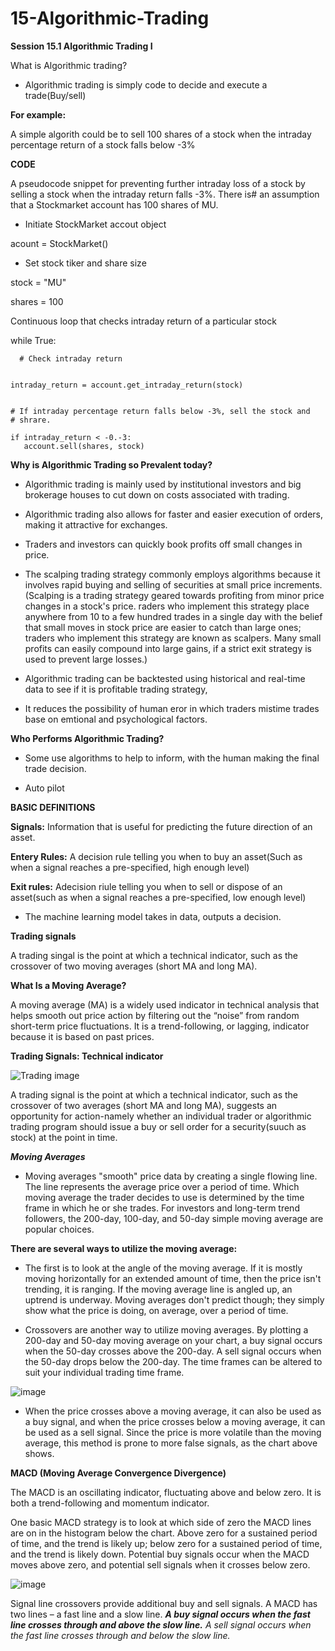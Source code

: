 # 15-Algorithmic-Trading

**Session 15.1 Algorithmic Trading I**

What is Algorithmic trading?

- Algorithmic trading is simply code to decide and  execute a trade(Buy/sell)

**For example:**



 A simple algorith could be to sell 100 shares of a stock when the intraday percentage 
 return of a stock falls below -3%

**CODE**

 A pseudocode snippet for preventing further intraday loss of a stock by selling a stock when the intraday return falls -3%. There is# an assumption that a Stockmarket account has 100 shares of MU.

- Initiate StockMarket accout object

acount = StockMarket()

- Set stock tiker and share size

stock = "MU"

shares = 100


Continuous loop that checks intraday return of a particular stock


while  True:


      # Check intraday return


    intraday_return = account.get_intraday_return(stock)


    # If intraday percentage return falls below -3%, sell the stock and
    # shrare.

    if intraday_return < -0.-3:
       account.sell(shares, stock)



**Why is Algorithmic Trading so Prevalent today?**

- Algorithmic trading is mainly used by institutional investors and big brokerage houses to cut down on costs associated with trading.

- Algorithmic trading also allows for faster and easier execution of orders, making it attractive for exchanges.

- Traders and investors can quickly book profits off small changes in price.

-  The scalping trading strategy commonly employs algorithms because it involves rapid buying and selling of securities at small price increments. (Scalping is a trading strategy geared towards profiting from minor price changes in a stock's price. raders who implement this strategy place anywhere from 10 to a few hundred trades in a single day with the belief that small moves in stock price are easier to catch than large ones; traders who implement this strategy are known as scalpers. Many small profits can easily compound into large gains, if a strict exit strategy is used to prevent large losses.)


- Algorithmic trading can be backtested using historical and real-time data to see if it is profitable 
trading strategy,

- It reduces the possibility of human eror in which traders mistime trades base on emtional and psychological factors.

**Who Performs Algorithmic Trading?**

- Some use  algorithms to help to inform, with the human making the final trade decision.

- Auto pilot 


**BASIC DEFINITIONS**


**Signals:**  Information that is useful for predicting the future
direction of an asset.

**Entery Rules:** A decision rule telling you when to buy an asset(Such  as when a signal reaches a 
pre-specified, high enough level) 


**Exit rules:** Adecision riule telling you when to sell or dispose of an asset(such as when a signal reaches a
pre-specified, low enough level)

- The machine learning model takes in data, outputs a decision.

**Trading signals**

A trading singal is the point at which a technical indicator, such as the crossover of two moving averages
(short MA and long MA).


**What Is a Moving Average?**


A moving average (MA) is a widely used indicator in technical analysis that helps
smooth out price action by filtering out the “noise” from random short-term price
fluctuations. It is a trend-following, or lagging, indicator because it is based on
past prices.


**Trading Signals: Technical indicator**

![Trading image](https://phtradersclub.files.wordpress.com/2016/09/signals-1.png)

A trading signal is the point at which a technical indicator, such as the crossover of two averages (short MA and long MA), suggests an opportunity for action-namely whether an individual trader or algorithmic trading program should issue a buy or sell order for a security(suuch as stock) at the point in time. 

 ***Moving Averages***

- Moving averages "smooth" price data by creating a single flowing line. The line represents the average price over a period of time. Which moving average the trader decides to use is determined by the time frame in which he or she trades. For investors and long-term trend followers, the 200-day, 100-day, and 50-day simple moving average are popular choices.

**There are several ways to utilize the moving average:**


-  The first is to look at the angle of the moving average. If it is mostly moving horizontally for an extended amount of time, then the price isn't trending, it is ranging. If the moving average line is angled up, an uptrend is underway. Moving averages don't predict though; they simply show what the price is doing, on average, over a period of time.

- Crossovers are another way to utilize moving averages. By plotting a 200-day and 50-day moving average on your chart, a buy signal occurs when the 50-day crosses above the 200-day. A sell signal occurs when the 50-day drops below the 200-day. The time frames can be altered to suit your individual trading time frame.

![image](https://www.investopedia.com/thmb/o-DlAlzlHTYRyU6N1feC0cBrWcY=/519x0/filters:no_upscale():max_bytes(150000):strip_icc():format(webp)/indicators-fig_1-5bfd934846e0fb0051d86822)

- When the price crosses above a moving average, it can also be used as a buy signal, and when the price crosses below a moving average, it can be used as a sell signal. Since the price is more volatile than the moving average, this method is prone to more false signals, as the chart above shows.

**MACD (Moving Average Convergence Divergence)**

The MACD is an oscillating indicator, fluctuating above and below zero. It is both a trend-following and momentum indicator. 


One basic MACD strategy is to look at which side of zero the MACD lines are on in the histogram below the chart. Above zero for a sustained period of time, and the trend is likely up; below zero for a sustained period of time, and the trend is likely down. Potential buy signals occur when the MACD moves above zero, and potential sell signals when it crosses below zero.

![image](https://www.investopedia.com/thmb/G08h82SUuG1-stEP2DmdWG6tH2M=/520x0/filters:no_upscale():max_bytes(150000):strip_icc():format(webp)/indicators-fig_3-5bfd93514cedfd0026f4070d)

Signal line crossovers provide additional buy and sell signals. A MACD has two lines – a fast line and a slow line. ***A buy signal occurs when the fast line crosses through and above the slow line.*** *A sell signal occurs when the fast line crosses through and below the slow line.*


